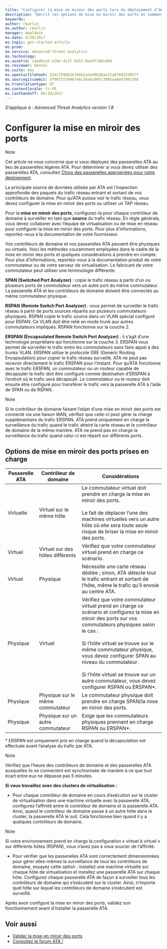 ```yaml
---
title: "Configurer la mise en miroir des ports lors du déploiement d’Advanced Threat Analytics | Microsoft Docs"
description: "Décrit les options de mise en miroir des ports et comment les configurer pour ATA"
keywords: 
author: rkarlin
ms.author: rkarlin
manager: mbaldwin
ms.date: 4/30/2017
ms.topic: get-started-article
ms.prod: 
ms.service: advanced-threat-analytics
ms.technology: 
ms.assetid: cdaddca3-e26e-4137-b553-8ed3f389c460
ms.reviewer: bennyl
ms.suite: ems
ms.openlocfilehash: 234c759db2b766b2a4ad9b26ae31a8f6825d957f
ms.sourcegitcommit: 470675730967e0c36ebc90fc399baa64e7901f6b
ms.translationtype: HT
ms.contentlocale: fr-FR
ms.lasthandoff: 06/30/2017
---
```

*S’applique à : Advanced Threat Analytics version 1.8*



# <a name="configure-port-mirroring"></a>Configurer la mise en miroir des ports
> [!NOTE] 
> Cet article ne vous concerne que si vous déployez des passerelles ATA au lieu de passerelles légères ATA. Pour déterminer si vous devez utiliser des passerelles ATA, consultez [Choix des passerelles appropriées pour votre déploiement](ata-capacity-planning.md#choosing-the-right-gateway-type-for-your-deployment).
 
La principale source de données utilisée par ATA est l’inspection approfondie des paquets du trafic réseau entrant et sortant de vos contrôleurs de domaine. Pour qu’ATA puisse voir le trafic réseau, vous devez configurer la mise en miroir des ports ou utiliser un TAP réseau.

Pour la **mise en miroir des ports**, configurez-la pour chaque contrôleur de domaine à surveiller en tant que **source** du trafic réseau. En règle générale, vous devez collaborer avec l’équipe de virtualisation ou de mise en réseau pour configurer la mise en miroir des ports.
Pour plus d’informations, reportez-vous à la documentation de votre fournisseur.

Vos contrôleurs de domaine et vos passerelles ATA peuvent être physiques ou virtuels. Voici les méthodes couramment employées dans le cadre de la mise en miroir des ports et quelques considérations à prendre en compte. Pour plus d’informations, reportez-vous à la documentation produit de votre commutateur ou de votre serveur de virtualisation. Le fabricant de votre commutateur peut utiliser une terminologie différente.

**SPAN (Switched Port Analyzer)** : copie le trafic réseau à partir d’un ou plusieurs ports de commutateur vers un autre port du même commutateur. La passerelle ATA et les contrôleurs de domaine doivent être connectés au même commutateur physique.

**RSPAN (Remote Switch Port Analyzer)** : vous permet de surveiller le trafic réseau à partir de ports sources répartis sur plusieurs commutateurs physiques. RSPAN copie le trafic source dans un VLAN spécial configuré pour RSPAN. Ce VLAN doit être relié en mode trunk aux autres commutateurs impliqués. RSPAN fonctionne sur la couche 2.

**ERSPAN (Encapsulated Remote Switch Port Analyzer)** : il s’agit d’une technologie propriétaire qui fonctionne sur la couche 3. ERSPAN vous permet de surveiller le trafic entre les commutateurs sans faire appel à des trunks VLAN. ERSPAN utilise le protocole GRE (Generic Routing Encapsulation) pour copier le trafic réseau surveillé. ATA ne peut pas recevoir directement le trafic ERSPAN pour l’instant. Pour qu’ATA fonctionne avec le trafic ERSPAN, un commutateur ou un routeur capable de décapsuler le trafic doit être configuré comme destination d’ERSPAN à l’endroit où le trafic sera décapsulé. Le commutateur ou le routeur doit ensuite être configuré pour transférer le trafic vers la passerelle ATA à l’aide de SPAN ou de RSPAN.

> [!NOTE]
> Si le contrôleur de domaine faisant l’objet d’une mise en miroir des ports est connecté via une liaison WAN, vérifiez que celle-ci peut gérer la charge supplémentaire du trafic ERSPAN.
> ATA prend uniquement en charge la surveillance du trafic quand le trafic atteint la carte réseau et le contrôleur de domaine de la même manière. ATA ne prend pas en charge la surveillance du trafic quand celui-ci est réparti sur différents ports.

## <a name="supported-port-mirroring-options"></a>Options de mise en miroir des ports prises en charge

|Passerelle ATA|Contrôleur de domaine|Considérations|
|---------------|---------------------|------------------|
|Virtuelle|Virtuel sur le même hôte|Le commutateur virtuel doit prendre en charge la mise en miroir des ports.<br /><br />Le fait de déplacer l’une des machines virtuelles vers un autre hôte où elle sera toute seule risque de briser la mise en miroir des ports.|
|Virtuel|Virtuel sur des hôtes différents|Vérifiez que votre commutateur virtuel prend en charge ce scénario.|
|Virtuel|Physique|Nécessite une carte réseau dédiée ; sinon, ATA détecte tout le trafic entrant et sortant de l’hôte, même le trafic qu’il envoie au centre ATA.|
|Physique|Virtuel|Vérifiez que votre commutateur virtuel prend en charge ce scénario et configurez la mise en miroir des ports sur vos commutateurs physiques selon le cas :<br /><br />Si l’hôte virtuel se trouve sur le même commutateur physique, vous devez configurer SPAN au niveau du commutateur.<br /><br />Si l’hôte virtuel se trouve sur un autre commutateur, vous devez configurer RSPAN ou ERSPAN&#42;.|
|Physique|Physique sur le même commutateur|Le commutateur physique doit prendre en charge SPAN/la mise en miroir des ports.|
|Physique|Physique sur un autre commutateur|Exige que les commutateurs physiques prennent en charge RSPAN ou ERSPAN&#42;.|
&#42; ERSPAN est uniquement pris en charge quand la décapsulation est effectuée avant l’analyse du trafic par ATA.

> [!NOTE]
> Vérifiez que l’heure des contrôleurs de domaine et des passerelles ATA auxquelles ils se connectent est synchronisée de manière à ce que tout écart entre eux ne dépasse pas 5 minutes.

**Si vous travaillez avec des clusters de virtualisation :**

-   Pour chaque contrôleur de domaine en cours d’exécution sur le cluster de virtualisation dans une machine virtuelle avec la passerelle ATA, configurez l’affinité entre le contrôleur de domaine et la passerelle ATA. Ainsi, quand le contrôleur de domaine passe à un autre hôte dans le cluster, la passerelle ATA le suit. Cela fonctionne bien quand il y a quelques contrôleurs de domaine.
> [!NOTE]
> Si votre environnement prend en charge la configuration « virtuel à virtuel » sur différents hôtes (RSPAN), vous n’avez pas à vous soucier de l’affinité.
> 
-   Pour vérifier que les passerelles ATA sont correctement dimensionnées pour gérer elles-mêmes la surveillance de tous les contrôleurs de domaine, essayez cette option : installez une machine virtuelle sur chaque hôte de virtualisation et installez une passerelle ATA sur chaque hôte. Configurez chaque passerelle ATA de façon à surveiller tous les contrôleurs de domaine qui s’exécutent sur le cluster. Ainsi, n’importe quel hôte sur lequel les contrôleurs de domaine s’exécutent est surveillé.

Après avoir configuré la mise en miroir des ports, validez son fonctionnement avant d’installer la passerelle ATA.

## <a name="see-also"></a>Voir aussi
- [Valider la mise en miroir des ports](validate-port-mirroring.md)
- [Consultez le forum ATA !](https://social.technet.microsoft.com/Forums/security/home?forum=mata)
